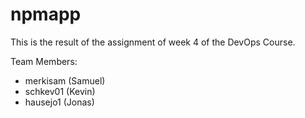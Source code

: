 # npmapp
This is the result of the assignment of week 4 of the DevOps Course. 

Team Members:
- merkisam (Samuel)
- schkev01 (Kevin) 
- hausejo1 (Jonas)
